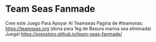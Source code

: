  # Team Seas Fanmade
 Cree este Juego Para Apoyar Al Teamseas
 Pagina de #teamseas: https://teamseas.org (dona para 1kg de Basura marina sea eliminada)
 Juega! https://presstpro.github.io/team-seas-fanmade/
 
